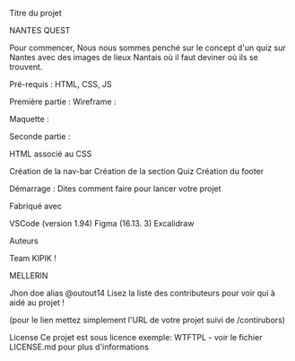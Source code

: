 Titre du projet

NANTES QUEST

Pour commencer,
Nous nous sommes penché sur le concept d'un quiz sur Nantes avec des images de lieux Nantais où il faut deviner où ils se trouvent.

Pré-requis :
HTML, CSS, JS

Première partie :
Wireframe :

Maquette :

Seconde partie :

HTML associé au CSS

Création de la nav-bar
Création de la section Quiz
Création du footer

Démarrage :
Dites comment faire pour lancer votre projet

Fabriqué avec

VSCode (version 1.94)
Figma (16.13. 3)
Excalidraw

Auteurs

Team KIPIK !

MELLERIN

Jhon doe alias @outout14
Lisez la liste des contributeurs pour voir qui à aidé au projet !

(pour le lien mettez simplement l'URL de votre projet suivi de /contirubors)

License
Ce projet est sous licence exemple: WTFTPL - voir le fichier LICENSE.md pour plus d'informations
